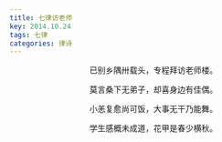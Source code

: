 ```yaml
---
title: 七律访老师
key: 2014.10.24
tags: 七律
categories: 律诗
---
```


<p align="center">已别乡隅卅载头，专程拜访老师楼。
</p>
<p align="center">莫言桑下无弟子，却喜身边有佳偶。
</p>
<p align="center">小恙复愈尚可饭，大事无干乃能舞。
</p>
<p align="center">学生感概未成道，花甲是春少横秋。
</p>

